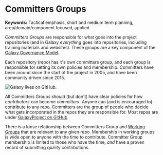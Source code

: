 # Committers Groups

**Keywords:** Tactical emphasis, short and medium term planning, area/domain/component focused, applied

*Committers Groups* are responsible for what goes into the project repositories (and in Galaxy *everything* goes into repositories,
including training materials and websites).  These groups are a key component of the [Galaxy Governance Model](/community/governance/).

Each repository (repo) has it's own committers group, and each group is responsible for setting its own policies and membership.
Committers have been around since the start of the project in 2005, and have been community driven since 2015.

<img class="float-right img-responsive" style="max-width: 15rem;" src="/images/logos/github-logo-w-text.png" alt="Galaxy lives on GitHub." />

All Committers Groups *should* (but don't) have clear policies for how *contributors* can become *committers*.  Anyone can (and is encouraged to)
contribute to any repo.  Committers are the group of people who decide what gets incorporated in the repos they are responsible for.
Most repos are under [GalaxyProject on GitHub](https://github.com/galaxyproject/).

There is a loose relationship between Committers Group and [Working Groups](/community/committers/) that are relevant to any given repo.
Membership in working groups is wide open to anyone with the time to contribute. Committer Group membership is limited to those who have the time,
_and_ have a proven record of submitting quality contributions.
